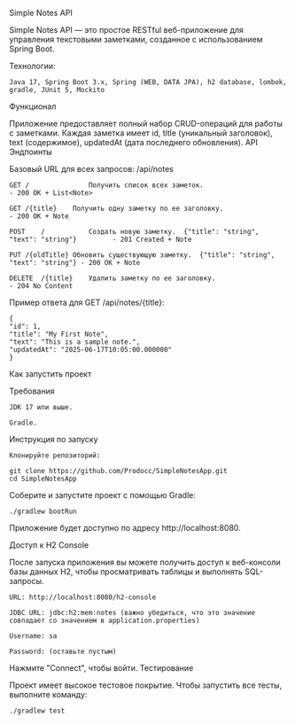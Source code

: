 Simple Notes API

Simple Notes API — это простое RESTful веб-приложение для управления текстовыми заметками, созданное с использованием Spring Boot.

Технологии:

    Java 17, Spring Boot 3.x, Spring (WEB, DATA JPA), h2 database, lombok, gradle, JUnit 5, Mockito

Функционал

Приложение предоставляет полный набор CRUD-операций для работы с заметками. Каждая заметка имеет id, title (уникальный заголовок), text (содержимое), updatedAt (дата последнего обновления).
API Эндпоинты

Базовый URL для всех запросов: /api/notes

    GET	/               Получить список всех заметок.	                                      - 200 OK + List<Note>

    GET	/{title}	Получить одну заметку по ее заголовку.	                              -	200 OK + Note

    POST	/	        Создать новую заметку.	{"title": "string", "text": "string"}         -	201 Created + Note

    PUT	/{oldTitle}	Обновить существующую заметку.	{"title": "string", "text": "string"} -	200 OK + Note

    DELETE	/{title}	Удалить заметку по ее заголовку.	                              -	204 No Content

Пример ответа для GET /api/notes/{title}:

    {
    "id": 1,
    "title": "My First Note",
    "text": "This is a sample note.",
    "updatedAt": "2025-06-17T10:05:00.000000"
    }

Как запустить проект

Требования

    JDK 17 или выше.

    Gradle.

Инструкция по запуску

    Клонируйте репозиторий:
          
    git clone https://github.com/Prodocc/SimpleNotesApp.git
    cd SimpleNotesApp

Соберите и запустите проект с помощью Gradle:

    ./gradlew bootRun

Приложение будет доступно по адресу http://localhost:8080.

Доступ к H2 Console

После запуска приложения вы можете получить доступ к веб-консоли базы данных H2, чтобы просматривать таблицы и выполнять SQL-запросы.

    URL: http://localhost:8080/h2-console

    JDBC URL: jdbc:h2:mem:notes (важно убедиться, что это значение совпадает со значением в application.properties)

    Username: sa

    Password: (оставьте пустым)

Нажмите "Connect", чтобы войти.
Тестирование

Проект имеет высокое тестовое покрытие. Чтобы запустить все тесты, выполните команду:

    ./gradlew test
